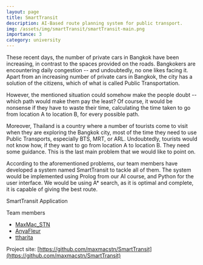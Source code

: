 ```yaml
---
layout: page
title: SmartTransit
description: AI-Based route planning system for public transport.
img: /assets/img/smartTransit/smartTransit-main.png
importance: 3
category: university
---
```


These recent days, the number of private cars in Bangkok have been increasing, in contrast to the spaces provided on the roads. Bangkokers are encountering daily congestion -- and undoubtedly, no one likes facing it. Apart from an increasing number of private cars in Bangkok, the city has a solution of the citizens, which of what is called Public Transportation.

However, the mentioned situation could somehow make the people doubt -- which path would make them pay the least? Of course, it would be nonsense if they have to waste their time, calculating the time taken to go from location A to location B, for every possible path.

Moreover, Thailand is a country where a number of tourists come to visit when they are exploring the Bangkok city, most of the time they need to use Public Transports, especially BTS, MRT, or ARL. Undoubtedly, tourists would not know how, if they want to go from location A to location B. They need some guidance. This is the last main problem that we would like to point on.

According to the aforementioned problems, our team members have developed a system named ​SmartTransit ​to tackle all of them. The system would be implemented using Prolog from our AI course, and Python for the user interface. We would be using A* search, as it is optimal and complete, it is capable of giving the best route.


<div class="row">
    <div class="col-sm mt-3 mt-md-0">
        <img class="img-fluid rounded z-depth-1" src="{{ '/assets/img/smartTransit/smartTransit-1.png' | relative_url }}" alt="" title="SmartTransit UI"/>
    </div>
</div>
<div class="caption">
    SmartTransit Application
</div>


Team members
- [MaxMac_STN](https://github.com/maxmacstn)
- [AnyaFleur](https://github.com/anyafleur)
- [ttharita](https://github.com/ttharita)

Project site: [https://github.com/maxmacstn/SmartTransit](https://github.com/maxmacstn/SmartTransit)

